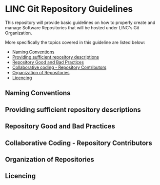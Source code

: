 # LINC Git Repository Guidelines
This repository will  provide basic guidelines on how to properly create and manage Software Repositories that will be hosted under LINC's Git Organization.

More specifically the topics covered in this guideline are listed below:
* [Naming Conventions](#naming-conventions)
* [Providing sufficient repository descriptions](#providing-sufficient-repository-descriptions)
* [Repository Good and Bad Practices](#repository-good-and-bad-practices)
* [Collaborative coding - Repository Contributors](#collaborative-coding--repository-contributors)
* [Organization of Repositories](#organization-of-repositories)
* [Licencing](#licencing) 

## Naming Conventions  

## Providing sufficient repository descriptions

## Repository Good and Bad Practices

## Collaborative Coding - Repository Contributors

## Organization of Repositories

## Licencing